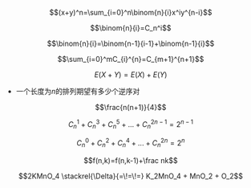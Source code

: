 $$(x+y)^n=\sum_{i=0}^n\binom{n}{i}x^iy^{n-i}$$

$$\binom{n}{i}=C_n^i$$

$$\binom{n}{i}=\binom{n-1}{i-1}+\binom{n-1}{i}$$

$$\sum_{i=0}^mC_{i}^{n}=C_{m+1}^{n+1}$$

$$E(X+Y)=E(X)+E(Y)$$

- 一个长度为$n$的排列期望有多少个逆序对

$$\frac{n(n+1)}{4}$$

$$C_n^1+C_n^3+C_n^5+...+C_n^{2n-1}=2^{n-1}$$

$$C_n^0+C_n^2+C_n^4+...+C_n^{2n}=2^{n}$$

$$f(n,k)=f(n,k-1)+\frac nk$$

$$2KMnO_4 \stackrel{\Delta}{=\!=\!=} K_2MnO_4 + MnO_2 + O_2$$
